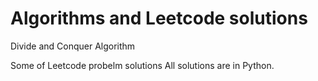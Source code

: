 # Algorithms and Leetcode solutions
 Divide and Conquer Algorithm 
 
 Some of Leetcode probelm solutions
 All solutions are in Python.
